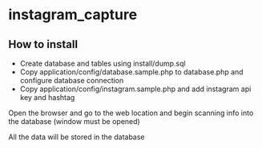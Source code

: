 # instagram_capture



How to install
----

- Create database and tables using install/dump.sql
- Copy application/config/database.sample.php to database.php and configure database connection
- Copy application/config/instagram.sample.php and add instagram api key and hashtag

Open the browser and go to the web location and begin scanning info into the database
(window must be opened)

All the data will be stored in the database